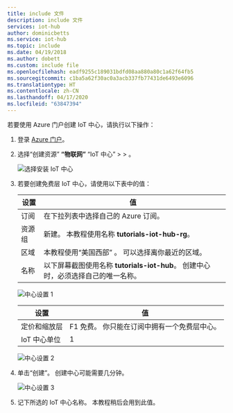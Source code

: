 ```yaml
---
title: include 文件
description: include 文件
services: iot-hub
author: dominicbetts
ms.service: iot-hub
ms.topic: include
ms.date: 04/19/2018
ms.author: dobett
ms.custom: include file
ms.openlocfilehash: eadf9255c189031bdfd08aa880a80c1a62f64fb5
ms.sourcegitcommit: c1ba5a62f30ac0a3acb337fb77431de6493e6096
ms.translationtype: HT
ms.contentlocale: zh-CN
ms.lasthandoff: 04/17/2020
ms.locfileid: "63847394"
---
```

若要使用 Azure 门户创建 IoT 中心，请执行以下操作：

1. 登录 [Azure 门户](http://portal.azure.cn)。

1. 选择“创建资源” **“物联网”** “IoT 中心” >    >   。

    ![选择安装 IoT 中心](media/iot-hub-tutorials-create-free-hub/selectiothub.png)

1. 若要创建免费层 IoT 中心，请使用以下表中的值：

    | 设置 | 值 |
    | ------- | ----- |
    | 订阅 | 在下拉列表中选择自己的 Azure 订阅。 |
    | 资源组 | 新建。 本教程使用名称 **tutorials-iot-hub-rg**。 |
    | 区域 | 本教程使用“美国西部”  。 可以选择离你最近的区域。 |
    | 名称 | 以下屏幕截图使用名称 **tutorials-iot-hub**。 创建中心时，必须选择自己的唯一名称。 |

    ![中心设置 1](media/iot-hub-tutorials-create-free-hub/hubdefinition-1.png)

    | 设置 | 值 |
    | ------- | ----- |
    | 定价和缩放层 | F1 免费。 你只能在订阅中拥有一个免费层中心。 |
    | IoT 中心单位 | 1 |

    ![中心设置 2](media/iot-hub-tutorials-create-free-hub/hubdefinition-2.png)

1. 单击“创建”。  创建中心可能需要几分钟。

    ![中心设置 3](media/iot-hub-tutorials-create-free-hub/hubdefinition-3.png)

1. 记下所选的 IoT 中心名称。 本教程稍后会用到此值。